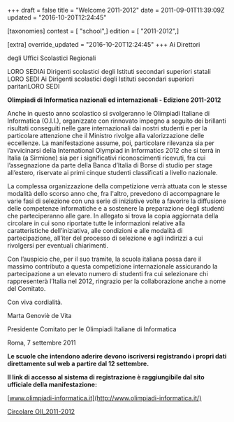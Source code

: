 +++
draft = false
title = "Welcome 2011-2012"
date = 2011-09-01T11:39:09Z
updated = "2016-10-20T12:24:45"

[taxonomies]
contest = [ "school",]
edition = [ "2011-2012",]

[extra]
override_updated = "2016-10-20T12:24:45"
+++
Ai Direttori

degli Uffici Scolastici Regionali

LORO SEDIAi Dirigenti scolastici degli Istituti secondari superiori statali LORO SEDI Ai Dirigenti scolastici degli Istituti secondari superiori paritariLORO SEDI

**Olimpiadi di Informatica nazionali ed internazionali - Edizione 2011-2012**

Anche in questo anno scolastico si svolgeranno le Olimpiadi Italiane di Informatica (O.I.I.), organizzate con rinnovato impegno a seguito dei brillanti risultati conseguiti nelle gare internazionali dai nostri studenti e per la particolare attenzione che il Ministro rivolge alla valorizzazione delle eccellenze. La manifestazione assume, poi, particolare rilevanza sia per l’avvicinarsi della International Olympiad in Informatics 2012 che si terrà in Italia (a Sirmione) sia per i significativi riconoscimenti ricevuti, fra cui l’assegnazione da parte della Banca d’Italia di Borse di studio per stage all’estero, riservate ai primi cinque studenti classificati a livello nazionale.

La complessa organizzazione della competizione verrà attuata con le stesse modalità dello scorso anno che, fra l'altro, prevedono di accompagnare le varie fasi di selezione con una serie di iniziative volte a favorire la diffusione delle competenze informatiche e a sostenere la preparazione degli studenti che parteciperanno alle gare. In allegato si trova la copia aggiornata della circolare in cui sono riportate tutte le informazioni relative alla caratteristiche dell’iniziativa, alle condizioni e alle modalità di partecipazione, all’iter del processo di selezione e agli indirizzi a cui rivolgersi per eventuali chiarimenti.

Con l’auspicio che, per il suo tramite, la scuola italiana possa dare il massimo contributo a questa competizione internazionale assicurando la partecipazione a un elevato numero di studenti fra cui selezionare chi rappresenterà l’Italia nel 2012, ringrazio per la collaborazione anche a nome del Comitato.

Con viva cordialità.

Marta Genoviè de Vita

Presidente Comitato per le Olimpiadi Italiane di Informatica

Roma, 7 settembre 2011

**Le scuole che intendono aderire devono iscriversi registrando i propri dati direttamente sul web a partire dal 12 settembre.**

**Il link di accesso al sistema di registrazione è raggiungibile dal sito ufficiale della manifestazione:**

[www.olimpiadi-informatica.it](http://www.olimpiadi-informatica.it/)

[Circolare OII_2011-2012](/oldsite/128/Circ__OII_2011-2012_allegato.pdf)